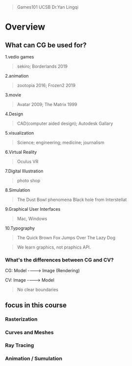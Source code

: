 > Games101 UCSB Dr.Yan Lingqi

# Overview
## What can CG be used for?


1.vedio games
> sekiro; Borderlands 2019

2.animation
>zootopia 2016; Frozen2 2019

3.movie
> Avatar 2009; The Matrix 1999

4.Design
> CAD(computer aided design); Autodesk Gallary

5.visualization
> Science; engineering; medicine; journalism

6.Virtual Reality
> Oculus VR

7.Digital IIIustration
> photo shop

8.Simulation
> The Dust Bowl phenomena
> Black hole from Interstellat

9.Graphical User Interfaces
> Mac, Windows

10.Typography
> The Quick Brown Fox Jumps Over The Lazy Dog

> We learn graphics, not praphics API.

### What's the differences between CG and CV?  
CG: Model ----> Image (Rendering)

CV: Image ----> Model 

> No clear boundaries




## focus in this course
### Rasterization

### Curves and Meshes

### Ray Tracing

### Animation / Sumulation
